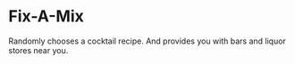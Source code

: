 # Fix-A-Mix

Randomly chooses a cocktail recipe. And provides you with bars and liquor stores near you.
